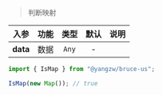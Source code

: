 > 判断映射

入参|功能|类型|默认|说明
:-:|:-:|:-:|:-:|-
**data**|数据|`Any`|-

```js
import { IsMap } from "@yangzw/bruce-us";

IsMap(new Map()); // true
```